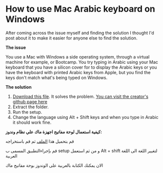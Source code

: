 # How to use Mac Arabic keyboard on Windows

After coming across the issue myself and finding the solution I thought I'd post about it to make it easier for anyone else to find the solution.

**The issue**

You use a Mac with Windows a side operating system, through a virtual machine for example, or Bootcamp. You try typing in Arabic using your Mac keyboard that you have a silicon cover for to display the Arabic keys or you have the keyboard with printed Arabic keys from Apple, but you find the keys don't match what's being typed on Windows.


**The solution**

1. [Download this file](https://github.com/downloads/Bishoy/Mac-Ar-Layout-for-Win/ar_mac.zip). It solves the problem. [You can visit the creator's github page here](github.com/bishoy)
1. Extract the folder.
1. Run the setup.
1. Change the language using Alt + Shift keys and when you type in Arabic it should work fine.

**كيفية استعمال لوحة مفاتيح اجهزة ماك علي نظام وندوز:**

قم بتحميل هذا [الملف](https://github.com/downloads/Bishoy/Mac-Ar-Layout-for-Win/ar_mac.zip) ثم قم باستخراجه

قم بإجراءالتطبيق المسمى ب 
setup
و من ثم استعمل Alt + shift لتغيير اللغة الى اللغة العربية

الان يمكنك الكتابة بالعربية على الوندوز بوحة مفاتيح ماك
